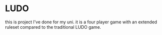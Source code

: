 # LUDO
this is project I've done for my uni. it is a four player game with an extended ruleset compared to the traditional LUDO game.

